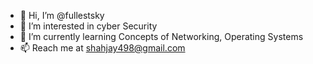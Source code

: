 - 👋 Hi, I’m @fullestsky
- 👀 I’m interested in cyber Security
- 🌱 I’m currently learning Concepts of Networking, Operating Systems
- 📫 Reach me at shahjay498@gmail.com

